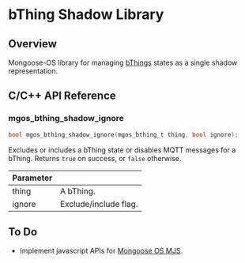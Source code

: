 # bThing Shadow Library
## Overview
Mongoose-OS library for managing [bThings](https://github.com/diy365-mgos/bthing) states as a single shadow representation.
## C/C++ API Reference

### mgos_bthing_shadow_ignore
```c
bool mgos_bthing_shadow_ignore(mgos_bthing_t thing, bool ignore);
```
Excludes or includes a bThing state or disables MQTT messages for a bThing. Returns `true` on success, or `false` otherwise.

|Parameter||
|--|--|
|thing|A bThing.|
|ignore|Exclude/include flag.|
## To Do
- Implement javascript APIs for [Mongoose OS MJS](https://github.com/mongoose-os-libs/mjs).

